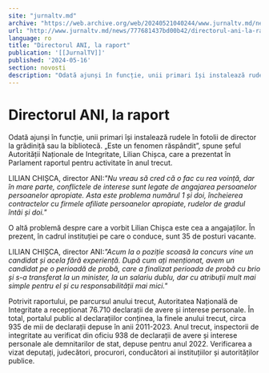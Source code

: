 ```yaml
---
site: "jurnaltv.md"
archive: "https://web.archive.org/web/20240521040244/www.jurnaltv.md/news/777681437bd00b42/directorul-ani-la-raport.html?utm_source=RSS&utm_medium=RSS&utm_campaign=RSS"
url: "http://www.jurnaltv.md/news/777681437bd00b42/directorul-ani-la-raport.html"
language: ro
title: "Directorul ANI, la raport"
publication: '[[JurnalTV]]'
published: '2024-05-16'
section: novosti
description: "Odată ajunși în funcție, unii primari își instalează rudele în fotolii de director la grădiniță sau la bibliotecă. „Este un fenomen răspândit”, spune șeful Autorității Naționale de Integritate, Lilian Chișca, care a prezentat în Parlament raportul pentru activitate în anul trecut."
---
```


# Directorul ANI, la raport

Odată ajunși în funcție, unii primari își instalează rudele în fotolii de director la grădiniță sau la bibliotecă. „Este un fenomen răspândit”, spune șeful Autorității Naționale de Integritate, Lilian Chișca, care a prezentat în Parlament raportul pentru activitate în anul trecut.

LILIAN CHIȘCA, director ANI:*"Nu vreau să cred că o fac cu rea voință, dar în mare parte, conflictele de interese sunt legate de angajarea persoanelor persoanelor apropiate. Asta este problema numărul 1 și doi, încheierea contractelor cu firmele afiliate persoanelor apropiate, rudelor de gradul întâi și doi."*

O altă problemă despre care a vorbit Lilian Chișca este cea a angajaților. În prezent, în cadrul instituției pe care o conduce, sunt 35 de posturi vacante.

LILIAN CHIȘCA, director ANI:*"Acum la o poziție scoasă la concurs vine un candidat și acela fără experiență. După cum ați menționat, avem un candidat pe o perioadă de probă, care a finalizat perioada de probă cu brio și s-a transferat la un minister, la un salariu dublu, dar cu atribuții mult mai simple pentru el și cu responsabilității mai mici."*

Potrivit raportului, pe parcursul anului trecut, Autoritatea Națională de Integritate a recepționat 76.710 declarații de avere și interese personale. În total, portalul public al declarațiilor conținea, la finele anului trecut, circa 935 de mii de declarații depuse în anii 2011-2023. Anul trecut, inspectorii de integritate au verificat din oficiu 938 de declarații de avere și interese personale ale demnitarilor de stat, depuse pentru anul 2022. Verificarea a vizat deputați, judecători, procurori, conducători ai instituțiilor și autorităților publice.